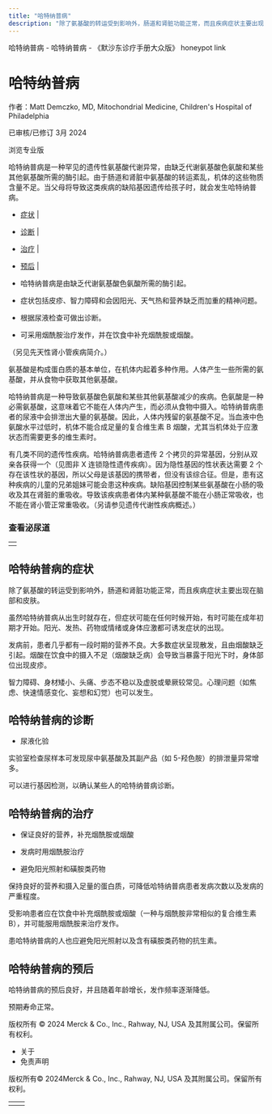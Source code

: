```yaml
---
title: "哈特纳普病"
description: "除了氨基酸的转运受到影响外，肠道和肾脏功能正常，而且疾病症状主要出现在脑部和皮肤。"
---
```


﻿哈特纳普病 \- 哈特纳普病 \- 《默沙东诊疗手册大众版》 honeypot link

# 哈特纳普病

作者：Matt Demczko, MD, Mitochondrial Medicine, Children's Hospital of Philadelphia

已审核/已修订 3月 2024

浏览专业版

哈特纳普病是一种罕见的遗传性氨基酸代谢异常，由缺乏代谢氨基酸色氨酸和某些其他氨基酸所需的酶引起。由于肠道和肾脏中氨基酸的转运紊乱，机体的这些物质含量不足。当父母将导致这类疾病的缺陷基因遗传给孩子时，就会发生哈特纳普病。

- [症状](#症状_v88762950_zh) \|
- [诊断](#诊断_v88762962_zh) \|
- [治疗](#治疗_v88762971_zh) \|
- [预后](#预后_v88762989_zh) \|

- 哈特纳普病是由缺乏代谢氨基酸色氨酸所需的酶引起。

- 症状包括皮疹、智力障碍和会因阳光、天气热和营养缺乏而加重的精神问题。

- 根据尿液检查可做出诊断。

- 可采用烟酰胺治疗发作，并在饮食中补充烟酰胺或烟酸。


（另见先天性肾小管疾病简介。）

氨基酸是构成蛋白质的基本单位，在机体内起着多种作用。人体产生一些所需的氨基酸，并从食物中获取其他氨基酸。

哈特纳普病是一种导致氨基酸色氨酸和某些其他氨基酸减少的疾病。色氨酸是一种必需氨基酸，这意味着它不能在人体内产生，而必须从食物中摄入。哈特纳普病患者的尿液中会排泄出大量的氨基酸。因此，人体内残留的氨基酸不足。当血液中色氨酸水平过低时，机体不能合成足量的复合维生素 B 烟酸，尤其当机体处于应激状态而需要更多的维生素时。

有几类不同的遗传性疾病。哈特纳普病患者遗传 2 个拷贝的异常基因，分别从双亲各获得一个（见图非 X 连锁隐性遗传疾病）。因为隐性基因的性状表达需要 2 个存在该性状的基因，所以父母是该基因的携带者，但没有该综合征。但是，患有这种疾病的儿童的兄弟姐妹可能会患这种疾病。缺陷基因控制某些氨基酸在小肠的吸收及其在肾脏的重吸收。导致该疾病患者体内某种氨基酸不能在小肠正常吸收，也不能在肾小管正常重吸收。（另请参见遗传代谢性疾病概述。）

### 查看泌尿道

|     |
| --- |
|  |

## 哈特纳普病的症状

除了氨基酸的转运受到影响外，肠道和肾脏功能正常，而且疾病症状主要出现在脑部和皮肤。

虽然哈特纳普病从出生时就存在，但症状可能在任何时候开始，有时可能在成年初期才开始。阳光、发热、药物或情绪或身体应激都可诱发症状的出现。

发病前，患者几乎都有一段时期的营养不良。大多数症状呈现散发，且由烟酸缺乏引起。烟酸在饮食中的摄入不足（烟酸缺乏病）会导致当暴露于阳光下时，身体部位出现皮疹。

智力障碍、身材矮小、头痛、步态不稳以及虚脱或晕厥较常见。心理问题（如焦虑、快速情感变化、妄想和幻觉）也可以发生。

## 哈特纳普病的诊断

- 尿液化验


实验室检查尿样本可发现尿中氨基酸及其副产品（如 5-羟色胺）的排泄量异常增多。

可以进行基因检测，以确认某些人的哈特纳普病诊断。

## 哈特纳普病的治疗

- 保证良好的营养，补充烟酰胺或烟酸

- 发病时用烟酰胺治疗

- 避免阳光照射和磺胺类药物


保持良好的营养和摄入足量的蛋白质，可降低哈特纳普病患者发病次数以及发病的严重程度。

受影响患者应在饮食中补充烟酰胺或烟酸（一种与烟酰胺非常相似的复合维生素 B），并可能服用烟酰胺来治疗发作。

患哈特纳普病的人也应避免阳光照射以及含有磺胺类药物的抗生素。

## 哈特纳普病的预后

哈特纳普病的预后良好，并且随着年龄增长，发作频率逐渐降低。

预期寿命正常。



版权所有 © 2024
Merck & Co., Inc., Rahway, NJ, USA 及其附属公司。保留所有权利。

- 关于
- 免责声明

版权所有© 2024Merck & Co., Inc., Rahway, NJ, USA 及其附属公司。保留所有权利。

|     |     |
| --- | --- |
|  |  |